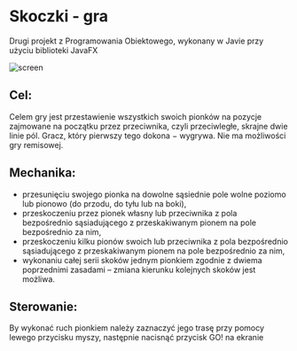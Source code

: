 # Skoczki - gra
 Drugi projekt z Programowania Obiektowego, wykonany w Javie przy użyciu biblioteki JavaFX
 
 
 ![screen](https://user-images.githubusercontent.com/80721230/190898522-6c9b6c18-b23b-40e1-ac40-82b7c53200ea.png)

 
## Cel:
Celem gry jest przestawienie wszystkich swoich pionków na pozycje zajmowane na początku przez przeciwnika, czyli przeciwległe, skrajne dwie linie pól. Gracz, który pierwszy tego dokona − wygrywa. Nie ma możliwości gry remisowej.
## Mechanika:
- przesunięciu swojego pionka na dowolne sąsiednie pole wolne poziomo lub pionowo (do przodu, do tyłu lub na boki),
- przeskoczeniu przez pionek własny lub przeciwnika z pola bezpośrednio sąsiadującego z przeskakiwanym pionem na pole bezpośrednio za nim,
- przeskoczeniu kilku pionów swoich lub przeciwnika z pola bezpośrednio sąsiadującego z przeskakiwanym pionem na pole bezpośrednio za nim,
- wykonaniu całej serii skoków jednym pionkiem zgodnie z dwiema poprzednimi zasadami – zmiana kierunku kolejnych skoków jest możliwa.
## Sterowanie:
By wykonać ruch pionkiem należy zaznaczyć jego trasę przy pomocy lewego przycisku myszy, następnie nacisnąć przycisk GO! na ekranie

